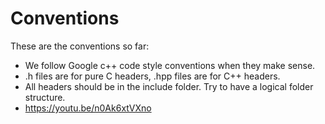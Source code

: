# Conventions

These are the conventions so far:

* We follow Google c++ code style conventions when they make sense.
* .h files are for pure C headers, .hpp files are for C++ headers.
* All headers should be in the include folder. Try to have a logical folder structure.
* <https://youtu.be/n0Ak6xtVXno>